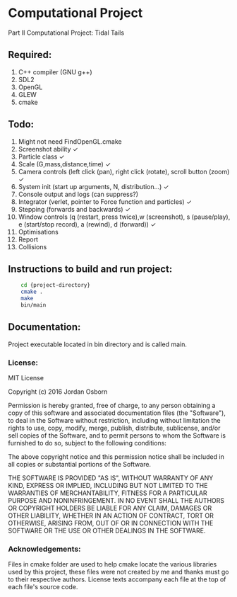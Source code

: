 # Computational Project
Part II Computational Project: Tidal Tails

## Required:

1. C++ compiler (GNU g++)
1. SDL2
1. OpenGL
1. GLEW
1. cmake
  
## Todo:

1. Might not need FindOpenGL.cmake
1. Screenshot ability ✓ 
1. Particle class ✓ 
1. Scale (G,mass,distance,time) ✓ 
1. Camera controls (left click (pan), right click (rotate), scroll button (zoom) ✓
1. System init (start up arguments, N, distribution...) ✓
1. Console output and logs (can suppress?)
1. Integrator (verlet, pointer to Force function and particles) ✓
1. Stepping (forwards and backwards) ✓ 
1. Window controls (q (restart, press twice),w (screenshot), s (pause/play), e (start/stop record),  a (rewind), d (forward)) ✓
1. Optimisations
1. Report
1. Collisions

## Instructions to build and run project:

```bash
	cd {project-directory}
	cmake .
	make
	bin/main
```
## Documentation:

Project executable located in bin directory and is called main.
	
### License:

MIT License

Copyright (c) 2016 Jordan Osborn

Permission is hereby granted, free of charge, to any person obtaining a copy
of this software and associated documentation files (the "Software"), to deal
in the Software without restriction, including without limitation the rights
to use, copy, modify, merge, publish, distribute, sublicense, and/or sell
copies of the Software, and to permit persons to whom the Software is
furnished to do so, subject to the following conditions:

The above copyright notice and this permission notice shall be included in all
copies or substantial portions of the Software.

THE SOFTWARE IS PROVIDED "AS IS", WITHOUT WARRANTY OF ANY KIND, EXPRESS OR
IMPLIED, INCLUDING BUT NOT LIMITED TO THE WARRANTIES OF MERCHANTABILITY,
FITNESS FOR A PARTICULAR PURPOSE AND NONINFRINGEMENT. IN NO EVENT SHALL THE
AUTHORS OR COPYRIGHT HOLDERS BE LIABLE FOR ANY CLAIM, DAMAGES OR OTHER
LIABILITY, WHETHER IN AN ACTION OF CONTRACT, TORT OR OTHERWISE, ARISING FROM,
OUT OF OR IN CONNECTION WITH THE SOFTWARE OR THE USE OR OTHER DEALINGS IN THE
SOFTWARE.

### Acknowledgements:

Files in cmake folder are used to help cmake locate the various libraries used by this project, these files were not created by me and thanks must go to their respective authors. License texts accompany each file at the top of each file's source code.

 
